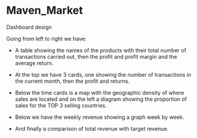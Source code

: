 # Maven_Market

Dashboard design

Going from left to right we have:

- A table showing the names of the products with their total number of transactions carried out, then the profit and profit margin and the average return.
  
- At the top we have 3 cards, one showing the number of transactions in the current month, then the profit and returns.
  
- Below the time cards is a map with the geographic density of where sales are located and on the left a diagram showing the proportion of sales for the TOP 3 selling countries.
  
- Below we have the weekly revenue showing a graph week by week.
  
- And finally a comparison of total revenue with target revenue.
